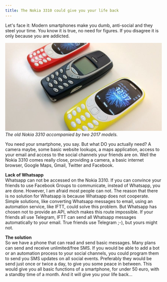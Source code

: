 ```yaml
---
title: The Nokia 3310 could give you your life back
---
```



Let's face it: Modern smartphones make you dumb, anti-social and they steel your time. You know it is true, no need for figures. If you disagree it is only because you are addicted.

![](/uploads/versions/3310---x----830-467x---.jpeg)*The old Nokia 3310 accompanied by two 2017 models.*

You need your smartphone, you say. But what DO you actually need? A camera maybe, some basic website lookups, a maps application, access to your email and access to the social channels your friends are on. Well the Nokia 3310 comes really close, providing a camera, a basic internet browser, Google Maps, Gmail, Twitter and Facebook.

**Lack of Whatsapp**<br>Whatsapp can not be accessed on the Nokia 3310. If you can convince your friends to use Facebook Groups to communicate, instead of Whatsapp, you are done. However, I am afraid most people can not. The reason that there is no solution for Whatsapp is because Whatsapp does not cooperate. Simple solutions, like converting Whatsapp messages to email, using an automation service, like IFTT, could solve this problem. But Whatsapp has chosen not to provide an API, which makes this route impossible. If your friends all use Telegram, IFTT can send all Whatsapp messages automatically to your email. True friends use Telegram ;-), but yours might not.

**The solution**<br>So we have a phone that can read and send basic messages. Many plans can send and receive unlimited/free SMS. If you would be able to add a bot or an automation process to your social channels, you could program them to send you SMS updates on all social events. Preferably they would be send just once or twice a day, to give you some peace in between. This would give you all basic functions of a smartphone, for under 50 euro, with a standby time of a month. And it will give you your life back...